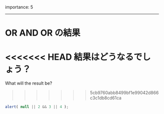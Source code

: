 importance: 5

---

# OR AND OR の結果

<<<<<<< HEAD
結果はどうなるでしょう？
=======
What will the result be?
>>>>>>> 5cb9760abb8499bf1e99042d866c3c1db8cd61ca

```js
alert( null || 2 && 3 || 4 );
```
